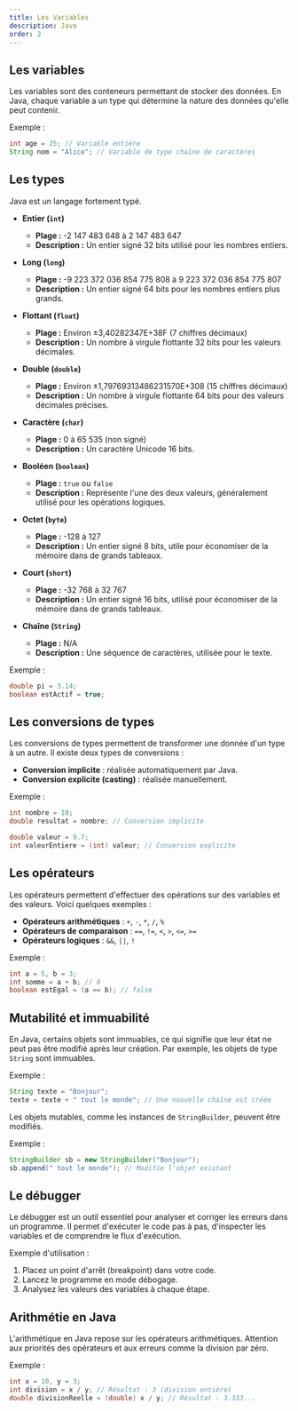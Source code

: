 ```yaml
---
title: Les Variables
description: Java
order: 2
---
```

## Les variables
Les variables sont des conteneurs permettant de stocker des données. En Java, chaque variable a un type qui détermine la nature des données qu'elle peut contenir.

Exemple :
```java
int age = 25; // Variable entière
String nom = "Alice"; // Variable de type chaîne de caractères
```

## Les types
Java est un langage fortement typé.

- **Entier (`int`)**
  - **Plage :** -2 147 483 648 à 2 147 483 647
  - **Description :** Un entier signé 32 bits utilisé pour les nombres entiers.

- **Long (`long`)**
  - **Plage :** -9 223 372 036 854 775 808 à 9 223 372 036 854 775 807
  - **Description :** Un entier signé 64 bits pour les nombres entiers plus grands.

- **Flottant (`float`)**
  - **Plage :** Environ ±3,40282347E+38F (7 chiffres décimaux)
  - **Description :** Un nombre à virgule flottante 32 bits pour les valeurs décimales.

- **Double (`double`)**
  - **Plage :** Environ ±1,79769313486231570E+308 (15 chiffres décimaux)
  - **Description :** Un nombre à virgule flottante 64 bits pour des valeurs décimales précises.

- **Caractère (`char`)**
  - **Plage :** 0 à 65 535 (non signé)
  - **Description :** Un caractère Unicode 16 bits.

- **Booléen (`boolean`)**
  - **Plage :** `true` ou `false`
  - **Description :** Représente l'une des deux valeurs, généralement utilisé pour les opérations logiques.

- **Octet (`byte`)**
  - **Plage :** -128 à 127
  - **Description :** Un entier signé 8 bits, utile pour économiser de la mémoire dans de grands tableaux.

- **Court (`short`)**
  - **Plage :** -32 768 à 32 767
  - **Description :** Un entier signé 16 bits, utilisé pour économiser de la mémoire dans de grands tableaux.

- **Chaîne (`String`)**
  - **Plage :** N/A
  - **Description :** Une séquence de caractères, utilisée pour le texte.


Exemple :
```java
double pi = 3.14;
boolean estActif = true;
```

## Les conversions de types
Les conversions de types permettent de transformer une donnée d'un type à un autre. Il existe deux types de conversions :
- **Conversion implicite** : réalisée automatiquement par Java.
- **Conversion explicite (casting)** : réalisée manuellement.

Exemple :
```java
int nombre = 10;
double resultat = nombre; // Conversion implicite

double valeur = 9.7;
int valeurEntiere = (int) valeur; // Conversion explicite
```

## Les opérateurs
Les opérateurs permettent d'effectuer des opérations sur des variables et des valeurs. Voici quelques exemples :
- **Opérateurs arithmétiques** : `+`, `-`, `*`, `/`, `%`
- **Opérateurs de comparaison** : `==`, `!=`, `<`, `>`, `<=`, `>=`
- **Opérateurs logiques** : `&&`, `||`, `!`

Exemple :
```java
int a = 5, b = 3;
int somme = a + b; // 8
boolean estEgal = (a == b); // false
```

## Mutabilité et immuabilité
En Java, certains objets sont immuables, ce qui signifie que leur état ne peut pas être modifié après leur création. Par exemple, les objets de type `String` sont immuables.

Exemple :
```java
String texte = "Bonjour";
texte = texte + " tout le monde"; // Une nouvelle chaîne est créée
```

Les objets mutables, comme les instances de `StringBuilder`, peuvent être modifiés.

Exemple :
```java
StringBuilder sb = new StringBuilder("Bonjour");
sb.append(" tout le monde"); // Modifie l'objet existant
```

## Le débugger
Le débugger est un outil essentiel pour analyser et corriger les erreurs dans un programme. Il permet d'exécuter le code pas à pas, d'inspecter les variables et de comprendre le flux d'exécution.

Exemple d'utilisation :
1. Placez un point d'arrêt (breakpoint) dans votre code.
2. Lancez le programme en mode débogage.
3. Analysez les valeurs des variables à chaque étape.

## Arithmétie en Java
L'arithmétique en Java repose sur les opérateurs arithmétiques. Attention aux priorités des opérateurs et aux erreurs comme la division par zéro.

Exemple :
```java
int x = 10, y = 3;
int division = x / y; // Résultat : 3 (division entière)
double divisionReelle = (double) x / y; // Résultat : 3.333...
```
